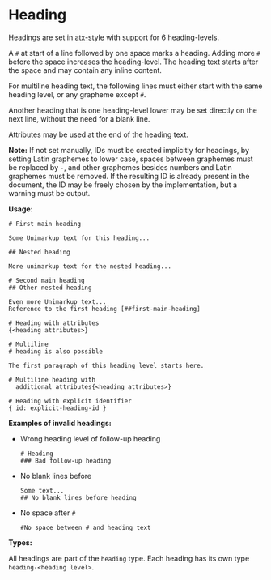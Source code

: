 # Heading

Headings are set in [atx-style](http://www.aaronsw.com/2002/atx/intro) with support for 6 heading-levels.

A `#` at start of a line followed by one space marks a heading.
Adding more `#` before the space increases the heading-level.
The heading text starts after the space and may contain any inline content.

For multiline heading text, the following lines must either start with the same heading level, or any grapheme except `#`.

Another heading that is one heading-level lower may be set directly on the next line, without the need for a blank line.

Attributes may be used at the end of the heading text.

**Note:** If not set manually, IDs must be created implicitly for headings, by setting Latin graphemes to lower case, spaces between graphemes must be replaced by `-`, and other graphemes besides numbers and Latin graphemes must be removed.
If the resulting ID is already present in the document, the ID may be freely chosen by the implementation,
but a warning must be output.

**Usage:**

```
# First main heading

Some Unimarkup text for this heading...

## Nested heading

More unimarkup text for the nested heading...

# Second main heading
## Other nested heading

Even more Unimarkup text...
Reference to the first heading [##first-main-heading]

# Heading with attributes
{<heading attributes>}

# Multiline
# heading is also possible

The first paragraph of this heading level starts here.

# Multiline heading with
  additional attributes{<heading attributes>}

# Heading with explicit identifier
{ id: explicit-heading-id }
```

**Examples of invalid headings:**

- Wrong heading level of follow-up heading

  ```
  # Heading
  ### Bad follow-up heading
  ```

- No blank lines before

  ```
  Some text...
  ## No blank lines before heading
  ```

- No space after `#`

  ```
  #No space between # and heading text
  ```

**Types:**

All headings are part of the `heading` type.
Each heading has its own type `heading-<heading level>`.
